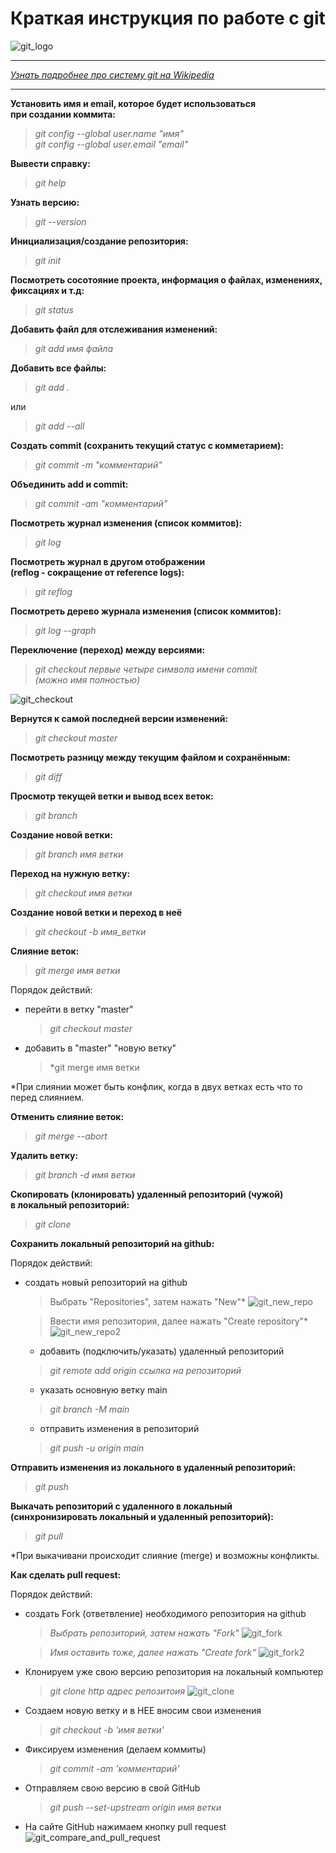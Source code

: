 #  Краткая инструкция по работе с git  
![git_logo](images/git_logo.png)  
***
*[Узнать подробнее про систему git на Wikipedia ](https://ru.wikipedia.org/wiki/Git)*
***
**Установить имя и email, которое будет использоваться  
при создании коммита:**

>*git config --global user.name "имя"*  
*git config --global user.email "email"*

**Вывести справку:**
>*git help*

**Узнать версию:**
>*git --version*

**Инициализация/создание репозитория:**
>*git init*

**Посмотреть сосотояние проекта, информация о файлах, изменениях,  
фиксациях и т.д:**
>*git status*

**Добавить файл для отслеживания изменений:**
>*git add имя файла*

**Добавить все файлы:**
>*git add .*

или

>*git add --all* 

**Создать commit (сохранить текущий статус с комметарием):**
>*git commit -m "комментарий"*

**Объединить add и commit:**
>*git commit -am "комментарий"*

**Посмотреть журнал изменения (список коммитов):**
>*git log*

**Посмотреть журнал в другом отображении  
(reflog - сокращение от reference logs):**
>*git reflog*

**Посмотреть дерево журнала изменения (список коммитов):**
>*git log --graph*

**Переключение (переход) между версиями:**
>*git checkout первые четыре символа имени commit  
(можно имя полностью)*

![git_checkout](images/git_checkout.png)

**Вернутся к самой последней версии изменений:**
>*git checkout master*

**Посмотреть разницу между текущим файлом и сохранённым:**
>*git diff*

**Просмотр текущей ветки и вывод всех веток:**
>*git branch*

**Создание новой ветки:**
>*git branch имя ветки*

**Переход на нужную ветку:**
>*git checkout имя ветки*

**Создание новой ветки и переход в неё**
>*git checkout -b имя_ветки*

**Слияние веток:**
>*git merge имя ветки*

Порядок действий:

* перейти в ветку "master"
    >*git checkout master*
* добавить в "master" "новую ветку"
    >*git merge имя ветки

*При слиянии может быть конфлик, когда в двух ветках есть что то перед слиянием.

**Отменить слияние веток:**
>*git merge --abort*

**Удалить ветку:**
>*git branch -d имя ветки*

**Скопировать (клонировать) удаленный репозиторий (чужой)  
в локальный репозиторий:**
>*git clone*

**Сохранить локальный репозиторий на github:**

Порядок действий:

* создать новый репозиторий на github
    >Выбрать "Repositories", затем нажать "New"*
    ![git_new_repo](images/git_new_repo.png)

    >Ввести имя репозитория, далее нажать "Create repository"*
    ![git_new_repo2](images/git_new_repo2.png)

    * добавить (подключить/указать) удаленный репозиторий
    >*git remote add origin ссылка на репозиторий*

    * указать основную ветку main
    >*git branch -M main*

    * отправить изменения в репозиторий
    >*git push -u origin main*

**Отправить изменения из локального в удаленный репозиторий:**
>*git push*

**Выкачать репозиторий с удаленного в локальный  
(синхронизировать локальный и удаленный репозиторий):**
>*git pull*

*При выкачивани происходит слияние (merge) и возможны конфликты.


**Как сделать pull request:**

Порядок действий:

* создать Fork (ответвление) необходимого репозитория на github
    >*Выбрать репозиторий, затем нажать "Fork"*
![git_fork](images/git_fork.png)

    >*Имя оставить тоже, далее нажать "Create fork"*
![git_fork2](images/git_fork2.png)

* Клонируем уже свою версию репозитория на локальный компьютер
    >*git clone http адрес репозитоия*
![git_clone](images/git_clone.png)


* Создаем новую ветку и в НЕЕ вносим свои изменения
    >*git checkout -b 'имя ветки'*

* Фиксируем изменения (делаем коммиты)
    >*git commit -am 'комментарий'*

* Отправляем свою версию в свой GitHub
    >*git push --set-upstream origin имя ветки*

* На сайте GitHub нажимаем кнопку pull request
![git_compare_and_pull_request](images/git_compare_and_pull_request.png)
